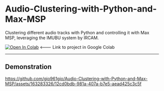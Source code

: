 # Audio-Clustering-with-Python-and-Max-MSP
Clustering different audio tracks with Python and controlling it with Max MSP, leveraging the IMUBU system by IRCAM.

[![Open In Colab](https://colab.research.google.com/assets/colab-badge.svg)](https://colab.research.google.com/github/gio961gio/Music-to-Image-Interpolation/blob/main/Audio_Clustering_with_Python_and_Max_MSP.ipynb) <--- Link to project in Google Colab

---
## Demonstration




https://github.com/gio961gio/Audio-Clustering-with-Python-and-Max-MSP/assets/163283326/12cd0bdb-981a-407a-b7e5-aead425c3c5f

